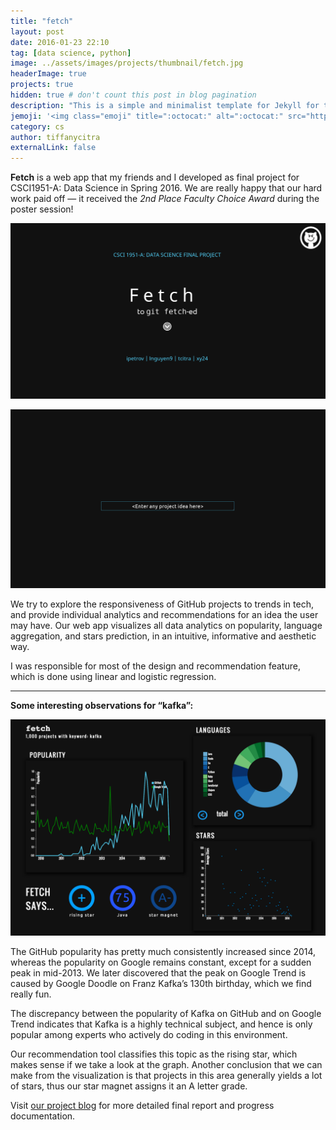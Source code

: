 ```yaml
---
title: "fetch"
layout: post
date: 2016-01-23 22:10
tag: [data science, python]
image: ../assets/images/projects/thumbnail/fetch.jpg
headerImage: true
projects: true
hidden: true # don't count this post in blog pagination
description: "This is a simple and minimalist template for Jekyll for those who likes to eat noodles."
jemoji: '<img class="emoji" title=":octocat:" alt=":octocat:" src="https://assets-cdn.github.com/images/icons/emoji/octocat.png" height="20" width="20" align="absmiddle">'
category: cs
author: tiffanycitra
externalLink: false
---
```

**Fetch** is a web app that my friends and I developed as final project for CSCI1951-A: Data Science in Spring 2016. We are really happy that our hard work paid off — it received the *2nd Place Faculty Choice Award* during the poster session!

![Home page](../assets/images/projects/fetch/homepage.png)

![User input](../assets/images/projects/fetch/userinput.png)

We try to explore the responsiveness of GitHub projects to trends in tech, and provide individual analytics and recommendations for an idea the user may have. Our web app visualizes all data analytics on popularity, language aggregation, and stars prediction, in an intuitive, informative and aesthetic way.

I was responsible for most of the design and recommendation feature, which is done using linear and logistic regression.

---

**Some interesting observations for “kafka”:**

![Kafka](../assets/images/projects/fetch/kafka.png)

The GitHub popularity has pretty much consistently increased since 2014, whereas the popularity on Google remains constant, except for a sudden peak in mid-2013. We later discovered that the peak on Google Trend is caused by Google Doodle on Franz Kafka’s 130th birthday, which we find really fun.

The discrepancy between the popularity of Kafka on GitHub and on Google Trend indicates that Kafka is a highly technical subject, and hence is only popular among experts who actively do coding in this environment.

Our recommendation tool classifies this topic as the rising star, which makes sense if we take a look at the graph. Another conclusion that we can make from the visualization is that projects in this area generally yields a lot of stars, thus our star magnet assigns it an A letter grade.

Visit [our project blog](https://githubviz.wordpress.com/) for more detailed final report and progress documentation.
